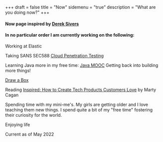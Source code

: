 +++
draft = false
title = "Now"
sidemenu = "true"
description = "What are you doing now?"
+++


#### Now page inspired by <a href="http://sivers.org/now">Derek Sivers</a>

#### In no particular order I am currently working on the following:

Working at Elastic 

Taking SANS SEC588  <a href="https://www.sans.org/cyber-security-courses/cloud-penetration-testing/">Cloud Penetration Testing</a> 


Learning Java more in my free time:  <a href="https://java-programming.mooc.fi/">Java MOOC</a> Getting back into building more things!

<a href="https://drawabox.com/">Draw a Box</a>

Reading <a href="https://amzn.to/3vT5e5D"> Inspired: How to Create Tech Products Customers Love</a> by Marty Cagan

Spending time with my mini-me's. My girls are getting older and I love teaching them new things. I spend quite a bit of my "free time" fostering their curiosity for the world. 

Enjoying life

Current as of May 2022

